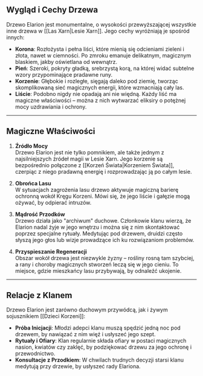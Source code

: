 ## **Wygląd i Cechy Drzewa**

Drzewo Elarion jest monumentalne, o wysokości przewyższającej wszystkie inne drzewa w [[Las Xarn|Lesie Xarn]]. Jego cechy wyróżniają je spośród innych:

- **Korona**: Rozłożysta i pełna liści, które mienią się odcieniami zieleni i złota, nawet w ciemności. Po zmroku emanuje delikatnym, magicznym blaskiem, jakby oświetlana od wewnątrz.
- **Pień**: Szeroki, pokryty gładką, srebrzystą korą, na której widać subtelne wzory przypominające pradawne runy.
- **Korzenie**: Głębokie i rozległe, sięgają daleko pod ziemię, tworząc skomplikowaną sieć magicznych energii, które wzmacniają cały las.
- **Liście**: Podobno nigdy nie opadają ani nie więdną. Każdy liść ma magiczne właściwości – można z nich wytwarzać eliksiry o potężnej mocy uzdrawiania i ochrony.
- - -
## **Magiczne Właściwości**

1. **Źródło Mocy**  
    Drzewo Elarion jest nie tylko pomnikiem, ale także jednym z najsilniejszych źródeł magii w Lesie Xarn. Jego korzenie są bezpośrednio połączone z [[Korzeń Świata|Korzeniem Świata]], czerpiąc z niego pradawną energię i rozprowadzając ją po całym lesie.
    
2. **Obrońca Lasu**  
    W sytuacjach zagrożenia lasu drzewo aktywuje magiczną barierę ochronną wokół Kręgu Korzeni. Mówi się, że jego liście i gałęzie mogą ożywać, by odpierać intruzów.
    
3. **Mądrość Przodków**  
    Drzewo działa jako "archiwum" duchowe. Członkowie klanu wierzą, że Elarion nadal żyje w jego wnętrzu i można się z nim skontaktować poprzez specjalne rytuały. Medytując pod drzewem, druidzi często słyszą jego głos lub wizje prowadzące ich ku rozwiązaniom problemów.
    
4. **Przyspieszanie Regeneracji**  
    Obszar wokół drzewa jest niezwykle żyzny – rośliny rosną tam szybciej, a rany i choroby magicznych stworzeń leczą się w jego cieniu. To miejsce, gdzie mieszkańcy lasu przybywają, by odnaleźć ukojenie.
- - -
## **Relacje z Klanem**

Drzewo Elarion jest zarówno duchowym przywódcą, jak i żywym sojusznikiem [[Dzieci Korzeni]]:

- **Próba Inicjacji**: Młodzi adepci klanu muszą spędzić jedną noc pod drzewem, by nawiązać z nim więź i usłyszeć jego szept.
- **Rytuały i Ofiary**: Klan regularnie składa ofiary w postaci magicznych nasion, kwiatów czy zaklęć, by podziękować drzewu za jego ochronę i przewodnictwo.
- **Konsultacje z Przodkiem**: W chwilach trudnych decyzji starsi klanu medytują przy drzewie, by usłyszeć rady Elariona.